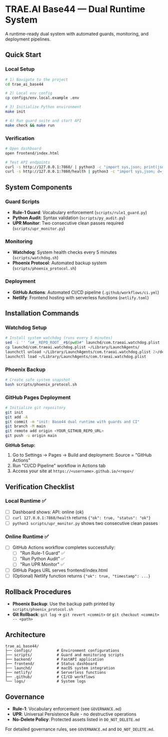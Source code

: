 # TRAE.AI Base44 — Dual Runtime System

A runtime-ready dual system with automated guards, monitoring, and deployment pipelines.

## Quick Start

### Local Setup

```bash
# 1) Navigate to the project
cd trae_ai_base44

# 2) Local env config
cp configs/env.local.example .env

# 3) Initialize Python environment
make init

# 4) Run guard suite and start API
make check && make run
```

### Verification

```bash
# Open dashboard
open frontend/index.html

# Test API endpoints
curl -s http://127.0.0.1:7860/ | python3 -c "import sys,json; print(json.load(sys.stdin))"
curl -s http://127.0.0.1:7860/health | python3 -c "import sys,json; d=json.load(sys.stdin); print('OK' if d.get('ok') else 'FAIL', d)"
```

## System Components

### Guard Scripts
- **Rule-1 Guard**: Vocabulary enforcement (`scripts/rule1_guard.py`)
- **Python Audit**: Syntax validation (`scripts/py_audit.py`)
- **UPR Monitor**: Two consecutive clean passes required (`scripts/upr_monitor.py`)

### Monitoring
- **Watchdog**: System health checks every 5 minutes (`scripts/watchdog.sh`)
- **Phoenix Protocol**: Automated backup system (`scripts/phoenix_protocol.sh`)

### Deployment
- **GitHub Actions**: Automated CI/CD pipeline (`.github/workflows/ci.yml`)
- **Netlify**: Frontend hosting with serverless functions (`netlify.toml`)

## Installation Commands

### Watchdog Setup
```bash
# Install system watchdog (runs every 5 minutes)
sed -i '' "s#__REPO_ROOT__#$(pwd)#" launchd/com.traeai.watchdog.plist
cp launchd/com.traeai.watchdog.plist ~/Library/LaunchAgents/
launchctl unload ~/Library/LaunchAgents/com.traeai.watchdog.plist 2>/dev/null || true
launchctl load ~/Library/LaunchAgents/com.traeai.watchdog.plist
```

### Phoenix Backup
```bash
# Create safe system snapshot
bash scripts/phoenix_protocol.sh
```

### GitHub Pages Deployment
```bash
# Initialize git repository
git init
git add -A
git commit -m "init: Base44 dual runtime with guards and CI"
git branch -M main
git remote add origin <YOUR_GITHUB_REPO_URL>
git push -u origin main
```

**GitHub Setup:**
1. Go to Settings → Pages → Build and deployment: Source = "GitHub Actions"
2. Run "CI/CD Pipeline" workflow in Actions tab
3. Access your site at `https://<username>.github.io/<repo>/`

## Verification Checklist

### Local Runtime ✅
- [ ] Dashboard shows: API: online (ok)
- [ ] `curl 127.0.0.1:7860/health` returns `{"ok": true, "status": "ok"}`
- [ ] `python3 scripts/upr_monitor.py` shows two consecutive clean passes

### Online Runtime ✅
- [ ] GitHub Actions workflow completes successfully:
  - [ ] "Run Rule-1 Guard" ✅
  - [ ] "Run Python Audit" ✅ 
  - [ ] "Run UPR Monitor" ✅
- [ ] GitHub Pages URL serves frontend/index.html
- [ ] (Optional) Netlify function returns `{"ok": true, "timestamp": ...}`

## Rollback Procedures

- **Phoenix Backup**: Use the backup path printed by `scripts/phoenix_protocol.sh`
- **Git Rollback**: `git log` → `git revert <commit>` or `git checkout <commit> -- <path>`

## Architecture

```
trae_ai_base44/
├── configs/           # Environment configurations
├── scripts/           # Guard and monitoring scripts
├── backend/           # FastAPI application
├── frontend/          # Status dashboard
├── launchd/           # macOS system integration
├── netlify/           # Serverless functions
├── .github/           # CI/CD workflows
└── logs/              # System logs
```

## Governance

- **Rule-1**: Vocabulary enforcement (see `GOVERNANCE.md`)
- **UPR**: Universal Persistence Rule - no destructive operations
- **No-Delete Policy**: Protected assets listed in `DO_NOT_DELETE.md`

For detailed governance rules, see `GOVERNANCE.md` and `DO_NOT_DELETE.md`.